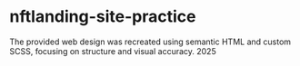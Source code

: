 # nftlanding-site-practice
The provided web design was recreated using semantic HTML and custom SCSS, focusing on structure and visual accuracy. 2025
